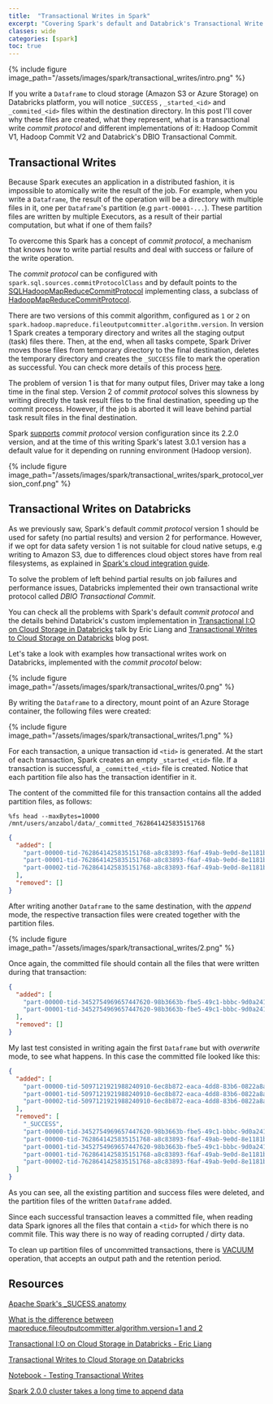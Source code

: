 ```yaml
---
title:  "Transactional Writes in Spark"
excerpt: "Covering Spark's default and Databrick's Transactional Write strategies used to write the result of a job to a destination and guarantee no partial results are left behind in case of failure."
classes: wide
categories: [spark]
toc: true
---
```


{% include figure image_path="/assets/images/spark/transactional_writes/intro.png" %}

If you write a `Dataframe` to cloud storage (Amazon S3 or Azure Storage) on Databricks platform, you will notice `_SUCCESS` , `_started_<id>` and `_commited_<id>` files within the destination directory. In this post I'll cover why these files are created, what they represent, what is a transactional write *commit protocol* and different implementations of it: Hadoop Commit V1, Hadoop Commit V2 and Databrick's DBIO Transactional Commit.

## Transactional Writes

Because Spark executes an application in a distributed fashion, it is impossible to atomically write the result of the job. For example, when you write a `Dataframe`, the result of the operation will be a directory with multiple files in it, one per `Dataframe`'s partition (e.g `part-00001-...`). These partition files are written by multiple Executors, as a result of their partial computation, but what if one of them fails?  

To overcome this Spark has a concept of *commit protocol*, a mechanism that knows how to write partial results and deal with success or failure of the write operation.

The *commit protocol* can be configured with `spark.sql.sources.commitProtocolClass` and by default points to the [SQLHadoopMapReduceCommitProtocol](https://github.com/apache/spark/blob/master/sql/core/src/main/scala/org/apache/spark/sql/execution/datasources/SQLHadoopMapReduceCommitProtocol.scala) implementing class, a subclass of [HadoopMapReduceCommitProtocol](https://github.com/apache/spark/blob/master/core/src/main/scala/org/apache/spark/internal/io/HadoopMapReduceCommitProtocol.scala#L140).

There are two versions of this commit algorithm, configured as `1` or `2` on `spark.hadoop.mapreduce.fileoutputcommitter.algorithm.version`.
In version 1 Spark creates a temporary directory and writes all the staging output (task) files there. Then, at the end, when all tasks compete, Spark Driver moves those files from temporary directory to the final destination, deletes the temporary directory and creates the `_SUCCESS` file to mark the operation as successful. You can check more details of this process [here](https://www.waitingforcode.com/apache-spark-sql/apache-spark-success-anatomy/read). 

The problem of version 1 is that for many output files, Driver may take a long time in the final step. Version 2 of *commit protocol* solves this slowness by writing directly the task result files to the final destination, speeding up the commit process. However, if the job is aborted it will leave behind partial task result files in the final destination. 

Spark [supports](https://issues.apache.org/jira/browse/SPARK-20107) *commit protocol* version configuration since its 2.2.0 version, and at the time of this writing Spark's latest 3.0.1 version has a default value for it depending on running environment (Hadoop version).

{% include figure image_path="/assets/images/spark/transactional_writes/spark_protocol_version_conf.png" %}

## Transactional Writes on Databricks

As we previously saw, Spark's default *commit protocol* version 1 should be used for safety (no partial results) and version 2 for performance. However, if we opt for data safety version 1 is not suitable for cloud native setups, e.g writing to Amazon S3, due to differences cloud object stores have from real filesystems, as explained in [Spark's cloud integration guide](https://github.com/apache/spark/blob/32a0451376ab775fdd4ac364388e46179d9ee550/docs/cloud-integration.md). 

To solve the problem of left behind partial results on job failures and performance issues, Databricks implemented their own transactional write protocol called *DBIO Transactional Commit*.

You can check all the problems with Spark's default *commit protocol* and the details behind Databrick's custom implementation in [Transactional I:O on Cloud Storage in Databricks](https://www.youtube.com/watch?v=w1_aOPj5ILw) talk by Eric Liang and [Transactional Writes to Cloud Storage on Databricks](https://databricks.com/blog/2017/05/31/transactional-writes-cloud-storage.html) blog post.

Let's take a look with examples how transactional writes work on Databricks, implemented with the *commit procotol* below:

{% include figure image_path="/assets/images/spark/transactional_writes/0.png" %}

By writing the `Dataframe` to a directory, mount point of an Azure Storage container, the following files were created:

{% include figure image_path="/assets/images/spark/transactional_writes/1.png" %}

For each transaction, a unique transaction id `<tid>` is generated. At the start of each transaction, Spark creates an empty `_started_<tid>` file. If a transaction is successful, a `_committed_<tid>` file is created. Notice that each partition file also has the transaction identifier in it.

The content of the committed file for this transaction contains all the added partition files, as follows: 

```
%fs head --maxBytes=10000 /mnt/users/anzabol/data/_committed_7628641425835151768
```

```json
{
  "added": [
    "part-00000-tid-7628641425835151768-a8c83893-f6af-49ab-9e0d-8e1181b7e684-37-1-c000.snappy.parquet",
    "part-00001-tid-7628641425835151768-a8c83893-f6af-49ab-9e0d-8e1181b7e684-38-1-c000.snappy.parquet",
    "part-00002-tid-7628641425835151768-a8c83893-f6af-49ab-9e0d-8e1181b7e684-39-1-c000.snappy.parquet"
  ],
  "removed": []
}
```

After writing another `Dataframe` to the same destination, with the *append* mode, the respective transaction files were created together with the partition files. 

{% include figure image_path="/assets/images/spark/transactional_writes/2.png" %}

Once again, the committed file should contain all the files that were written during that transaction: 

```json
{
  "added": [
    "part-00000-tid-3452754969657447620-98b3663b-fbe5-49c1-bbbc-9d0a2413fc20-44-1-c000.snappy.parquet",
    "part-00001-tid-3452754969657447620-98b3663b-fbe5-49c1-bbbc-9d0a2413fc20-45-1-c000.snappy.parquet"
  ],
  "removed": []
}
```

My last test consisted in writing again the first `Dataframe` but with *overwrite* mode, to see what happens. In this case the committed file looked like this:

```json
{
  "added": [
    "part-00000-tid-5097121921988240910-6ec8b872-eaca-4dd8-83b6-0822a8a18189-50-1-c000.snappy.parquet",
    "part-00001-tid-5097121921988240910-6ec8b872-eaca-4dd8-83b6-0822a8a18189-51-1-c000.snappy.parquet",
    "part-00002-tid-5097121921988240910-6ec8b872-eaca-4dd8-83b6-0822a8a18189-52-1-c000.snappy.parquet"
  ],
  "removed": [
    "_SUCCESS",
    "part-00000-tid-3452754969657447620-98b3663b-fbe5-49c1-bbbc-9d0a2413fc20-44-1-c000.snappy.parquet",
    "part-00000-tid-7628641425835151768-a8c83893-f6af-49ab-9e0d-8e1181b7e684-37-1-c000.snappy.parquet",
    "part-00001-tid-3452754969657447620-98b3663b-fbe5-49c1-bbbc-9d0a2413fc20-45-1-c000.snappy.parquet",
    "part-00001-tid-7628641425835151768-a8c83893-f6af-49ab-9e0d-8e1181b7e684-38-1-c000.snappy.parquet",
    "part-00002-tid-7628641425835151768-a8c83893-f6af-49ab-9e0d-8e1181b7e684-39-1-c000.snappy.parquet"
  ]
} 
```

As you can see, all the existing partition and success files were deleted, and the partition files of the written `Dataframe` added.

Since each successful transaction leaves a committed file, when reading data Spark ignores all the files that contain a `<tid>` for which there is no commit file. This way there is no way of reading corrupted / dirty data.

To clean up partition files of uncommitted transactions, there is [VACUUM](https://docs.databricks.com/spark/latest/spark-sql/dbio-commit.html?_ga=2.110458629.1898107027.1604185218-1080905499.1603716625#clean-up-uncommitted-files) operation, that accepts an output path and the retention period. 


## Resources

[Apache Spark's _SUCESS anatomy](https://www.waitingforcode.com/apache-spark-sql/apache-spark-success-anatomy/read)

[What is the difference between mapreduce.fileoutputcommitter.algorithm.version=1 and 2](http://www.openkb.info/2019/04/what-is-difference-between.html)

[Transactional I:O on Cloud Storage in Databricks - Eric Liang](https://www.youtube.com/watch?v=w1_aOPj5ILw)

[Transactional Writes to Cloud Storage on Databricks](https://databricks.com/blog/2017/05/31/transactional-writes-cloud-storage.html)

[Notebook - Testing Transactional Writes](https://docs.databricks.com/_static/notebooks/dbio-transactional-commit.html)

[Spark 2.0.0 cluster takes a long time to append data](https://kb.databricks.com/data/append-slow-with-spark-2.0.0.html)
